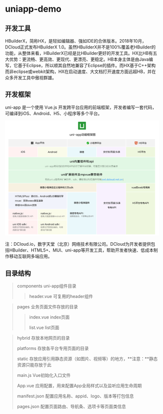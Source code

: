 # uniapp-demo
## 开发工具
HBuilderX，简称HX，是轻如编辑器、强如IDE的合体版本。2018年10月，DCloud正式发布HBuilderX 1.0。虽然HBuilderX并不是100%覆盖老HBuilder的功能，从整体来看，HBuilderX已经是比HBuilder更好的开发工具。HX比HB有五大优势：更流畅、更高效、更现代、更漂亮、更稳定。HB本身主体是由Java编写，它基于Eclipse，所以顺其自然地兼容了Eclipse的插件。而HX基于C++架构而非eclipse或webkit架构，HX在启动速度、大文档打开速度方面远超HB，并在众多开发工具中傲视群雄。

## 开发框架
uni-app 是一个使用 Vue.js 开发跨平台应用的前端框架，开发者编写一套代码，可编译到iOS、Android、H5、小程序等多个平台。

![](./static/uni0124.png)

注：DCloud.io，数字天堂（北京）网络技术有限公司。DCloud为开发者提供包括HBuilder、HTML5+、MUI、uni-app等开发工具，帮助开发者快速、低成本制作移动互联网多端应用。

## 目录结构

>components            uni-app组件目录
>
>>header.vue         可复用的header组件

>pages                       业务页面文件存放的目录
>
>>index.vue            index页面
>>
>>list.vue                 list页面

> hybrid                      存放本地网页的目录
>
> platforms                存放各平台专用页面的目录
>
> static                        存放应用引用静态资源（如图片、视频等）的地方，**注意：**静态资源只能存放于此
>
> main.js                     Vue初始化入口文件
>
> App.vue                   应用配置，用来配置App全局样式以及监听应用生命周期
>
> manifest.json         配置应用名称、appid、logo、版本等打包信息
>
> pages.json              配置页面路由、导航条、选项卡等页面类信息